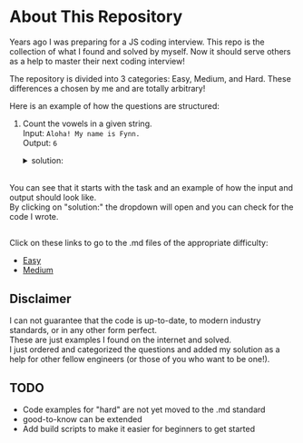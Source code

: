 # About This Repository
Years ago I was preparing for a JS coding interview.
This repo is the collection of what I found and solved by myself. 
Now it should serve others as a help to master their next coding interview!

The repository is divided into 3 categories: Easy, Medium, and Hard.
These differences a chosen by me and are totally arbitrary! 

Here is an example of how the questions are structured:
<ol>
<li>

<!--- question, input, output goes here; line-break is possible with '\' -->
Count the vowels in a given string.\
Input: `Aloha! My name is Fynn.`\
Output: `6`
<details>
<summary>
<!--- collapsible text header goes here -->
solution:
</summary>
<!--- collapsible text goes here -->

```
function countVowels(inputString) {
    const dict = new Set(['a', 'e', 'i', 'o', 'u', 'A', 'E', 'I', 'O', 'U']);
    let counter = 0;

    [...inputString].forEach(char => {
        if (dict.has(char)) counter += 1;
    });

    return counter
}
```
</details>
</br>
</li>
</ol>

You can see that it starts with the task and an example of how the input and output should look like.\
By clicking on "solution:" the dropdown will open and you can check for the code I wrote.

##
Click on these links to go to the .md files of the appropriate difficulty:
* [Easy](markdown/easy/easy-js-questions.md)
* [Medium](markdown/medium/medium-js-questions.md)

## Disclaimer
I can not guarantee that the code is up-to-date, to modern industry standards, or in any other form perfect.\
These are just examples I found on the internet and solved.\
I just ordered and categorized the questions and added my solution as a help for other fellow engineers (or those of you who want to be one!).


## TODO
* Code examples for "hard" are not yet moved to the .md standard
* good-to-know can be extended
* Add build scripts to make it easier for beginners to get started
